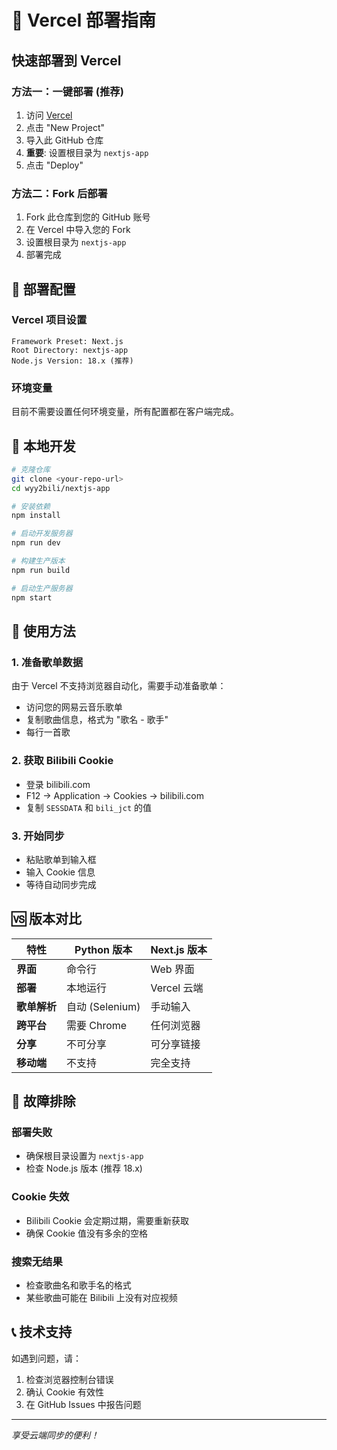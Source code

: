# 🚀 Vercel 部署指南

## 快速部署到 Vercel

### 方法一：一键部署 (推荐)

1. 访问 [Vercel](https://vercel.com)
2. 点击 "New Project"
3. 导入此 GitHub 仓库
4. **重要**: 设置根目录为 `nextjs-app`
5. 点击 "Deploy"

### 方法二：Fork 后部署

1. Fork 此仓库到您的 GitHub 账号
2. 在 Vercel 中导入您的 Fork
3. 设置根目录为 `nextjs-app`
4. 部署完成

## 📝 部署配置

### Vercel 项目设置

```
Framework Preset: Next.js
Root Directory: nextjs-app
Node.js Version: 18.x (推荐)
```

### 环境变量

目前不需要设置任何环境变量，所有配置都在客户端完成。

## 🔧 本地开发

```bash
# 克隆仓库
git clone <your-repo-url>
cd wyy2bili/nextjs-app

# 安装依赖
npm install

# 启动开发服务器
npm run dev

# 构建生产版本
npm run build

# 启动生产服务器
npm start
```

## 📱 使用方法

### 1. 准备歌单数据
由于 Vercel 不支持浏览器自动化，需要手动准备歌单：

- 访问您的网易云音乐歌单
- 复制歌曲信息，格式为 "歌名 - 歌手"
- 每行一首歌

### 2. 获取 Bilibili Cookie
- 登录 bilibili.com
- F12 → Application → Cookies → bilibili.com
- 复制 `SESSDATA` 和 `bili_jct` 的值

### 3. 开始同步
- 粘贴歌单到输入框
- 输入 Cookie 信息
- 等待自动同步完成

## 🆚 版本对比

| 特性 | Python 版本 | Next.js 版本 |
|------|-------------|--------------|
| **界面** | 命令行 | Web 界面 |
| **部署** | 本地运行 | Vercel 云端 |
| **歌单解析** | 自动 (Selenium) | 手动输入 |
| **跨平台** | 需要 Chrome | 任何浏览器 |
| **分享** | 不可分享 | 可分享链接 |
| **移动端** | 不支持 | 完全支持 |

## 🐛 故障排除

### 部署失败
- 确保根目录设置为 `nextjs-app`
- 检查 Node.js 版本 (推荐 18.x)

### Cookie 失效
- Bilibili Cookie 会定期过期，需要重新获取
- 确保 Cookie 值没有多余的空格

### 搜索无结果
- 检查歌曲名和歌手名的格式
- 某些歌曲可能在 Bilibili 上没有对应视频

## 📞 技术支持

如遇到问题，请：
1. 检查浏览器控制台错误
2. 确认 Cookie 有效性
3. 在 GitHub Issues 中报告问题

---

*享受云端同步的便利！*